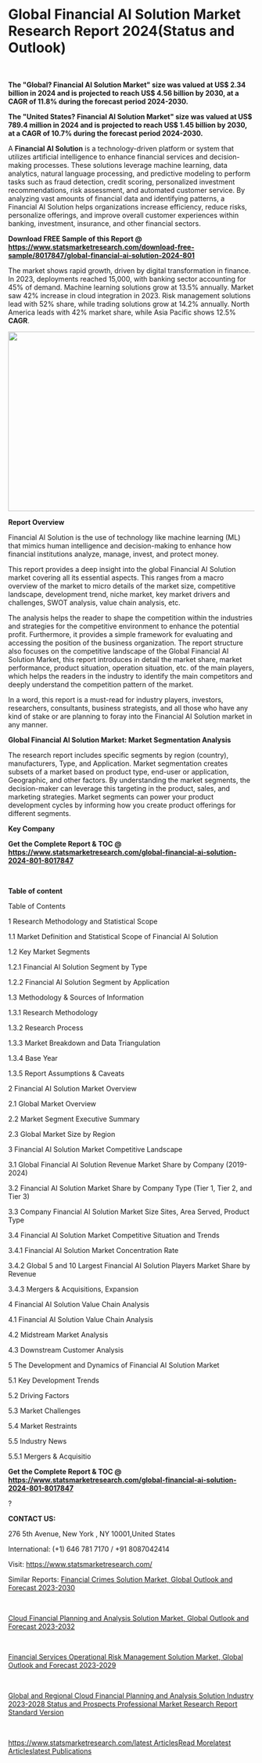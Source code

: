 <h1>Global Financial AI Solution Market Research Report 2024(Status and Outlook)</h1><br/><p><strong>The "Global? Financial AI Solution Market" size was valued at US$ 2.34 billion in 2024 and is projected to reach US$ 4.56 billion by 2030, at a <strong>CAGR</strong> of 11.8% during the forecast period 2024-2030.</strong></p>
 
 
 
 <p><strong>The "United States? Financial AI Solution Market" size was valued at US$ 789.4 million in 2024 and is projected to reach US$ 1.45 billion by 2030, at a <strong>CAGR</strong> of 10.7% during the forecast period 2024-2030.</strong></p>
 
 
 
 <p>A <strong>Financial AI Solution</strong> is a technology-driven platform or system that utilizes artificial intelligence to enhance financial services and decision-making processes. These solutions leverage machine learning, data analytics, natural language processing, and predictive modeling to perform tasks such as fraud detection, credit scoring, personalized investment recommendations, risk assessment, and automated customer service. By analyzing vast amounts of financial data and identifying patterns, a Financial AI Solution helps organizations increase efficiency, reduce risks, personalize offerings, and improve overall customer experiences within banking, investment, insurance, and other financial sectors.</p>
 
 
 
 <p><strong>Download FREE Sample of this Report @ <a href="https://www.statsmarketresearch.com/download-free-sample/8017847/global-financial-ai-solution-2024-801">https://www.statsmarketresearch.com/download-free-sample/8017847/global-financial-ai-solution-2024-801</a></strong></p>
 
 
 
 <p>The market shows rapid growth, driven by digital transformation in finance. In 2023, deployments reached 15,000, with banking sector accounting for 45% of demand. Machine learning solutions grow at 13.5% annually. Market saw 42% increase in cloud integration in 2023. Risk management solutions lead with 52% share, while trading solutions grow at 14.2% annually. North America leads with 42% market share, while Asia Pacific shows 12.5% <strong>CAGR</strong>.</p>
 
 
 
 <p><img alt="" src="https://www.24marketreports.com/assets/report-images/FinancialAISolutionMarket.png" style="height:366px; width:731px" /></p>
 
 
 
 <p><strong>Report Overview</strong></p>
 
 
 
 <p>Financial AI Solution is the use of technology like machine learning (ML) that mimics human intelligence and decision-making to enhance how financial institutions analyze, manage, invest, and protect money.</p>
 
 
 
 <p>This report provides a deep insight into the global Financial AI Solution market covering all its essential aspects. This ranges from a macro overview of the market to micro details of the market size, competitive landscape, development trend, niche market, key market drivers and challenges, SWOT analysis, value chain analysis, etc.</p>
 
 
 
 <p>The analysis helps the reader to shape the competition within the industries and strategies for the competitive environment to enhance the potential profit. Furthermore, it provides a simple framework for evaluating and accessing the position of the business organization. The report structure also focuses on the competitive landscape of the Global Financial AI Solution Market, this report introduces in detail the market share, market performance, product situation, operation situation, etc. of the main players, which helps the readers in the industry to identify the main competitors and deeply understand the competition pattern of the market.</p>
 
 
 
 <p>In a word, this report is a must-read for industry players, investors, researchers, consultants, business strategists, and all those who have any kind of stake or are planning to foray into the Financial AI Solution market in any manner.</p>
 
 
 
 <p><strong>Global Financial AI Solution Market: Market Segmentation Analysis</strong></p>
 
 
 
 <p>The research report includes specific segments by region (country), manufacturers, Type, and Application. Market segmentation creates subsets of a market based on product type, end-user or application, Geographic, and other factors. By understanding the market segments, the decision-maker can leverage this targeting in the product, sales, and marketing strategies. Market segments can power your product development cycles by informing how you create product offerings for different segments.</p>
 
 
 
 <p><strong>Key Company</strong></p>
 
 
 
 <div><b>Get the Complete Report & TOC @ <a href="https://www.statsmarketresearch.com/global-financial-ai-solution-2024-801-8017847">https://www.statsmarketresearch.com/global-financial-ai-solution-2024-801-8017847</a></b></div>
 
 
 
 <p><br />
 
 <b>Table of content</b></p>
 
 
 
 <p>Table of Contents<br />
 
 1 Research Methodology and Statistical Scope<br />
 
 1.1 Market Definition and Statistical Scope of Financial AI Solution<br />
 
 1.2 Key Market Segments<br />
 
 1.2.1 Financial AI Solution Segment by Type<br />
 
 1.2.2 Financial AI Solution Segment by Application<br />
 
 1.3 Methodology & Sources of Information<br />
 
 1.3.1 Research Methodology<br />
 
 1.3.2 Research Process<br />
 
 1.3.3 Market Breakdown and Data Triangulation<br />
 
 1.3.4 Base Year<br />
 
 1.3.5 Report Assumptions & Caveats<br />
 
 2 Financial AI Solution Market Overview<br />
 
 2.1 Global Market Overview<br />
 
 2.2 Market Segment Executive Summary<br />
 
 2.3 Global Market Size by Region<br />
 
 3 Financial AI Solution Market Competitive Landscape<br />
 
 3.1 Global Financial AI Solution Revenue Market Share by Company (2019-2024)<br />
 
 3.2 Financial AI Solution Market Share by Company Type (Tier 1, Tier 2, and Tier 3)<br />
 
 3.3 Company Financial AI Solution Market Size Sites, Area Served, Product Type<br />
 
 3.4 Financial AI Solution Market Competitive Situation and Trends<br />
 
 3.4.1 Financial AI Solution Market Concentration Rate<br />
 
 3.4.2 Global 5 and 10 Largest Financial AI Solution Players Market Share by Revenue<br />
 
 3.4.3 Mergers & Acquisitions, Expansion<br />
 
 4 Financial AI Solution Value Chain Analysis<br />
 
 4.1 Financial AI Solution Value Chain Analysis<br />
 
 4.2 Midstream Market Analysis<br />
 
 4.3 Downstream Customer Analysis<br />
 
 5 The Development and Dynamics of Financial AI Solution Market<br />
 
 5.1 Key Development Trends<br />
 
 5.2 Driving Factors<br />
 
 5.3 Market Challenges<br />
 
 5.4 Market Restraints<br />
 
 5.5 Industry News<br />
 
 5.5.1 Mergers & Acquisitio</p>
 
 
 
 <div><b>Get the Complete Report & TOC @ <a href="https://www.statsmarketresearch.com/global-financial-ai-solution-2024-801-8017847">https://www.statsmarketresearch.com/global-financial-ai-solution-2024-801-8017847</a></b></div>
 
 
 
 <p>? </p>
 
 
 
 <p><b>CONTACT US:</b><br />
 
 276 5th Avenue, New York , NY 10001,United States<br />
 
 International: (+1) 646 781 7170 / +91 8087042414<br />
 
 Visit: <a href="https://www.statsmarketresearch.com/">https://www.statsmarketresearch.com/</a><br />
 
 Similar Reports: <a href="https://www.statsmarketresearch.com/global-financial-ai-solution-2024-801-8017847">Financial Crimes Solution Market, Global Outlook and Forecast 2023-2030</a><br />
 
 <br />
 
 <a href="https://www.statsmarketresearch.com/global-financial-ai-solution-2024-801-8017847">Cloud Financial Planning and Analysis Solution Market, Global Outlook and Forecast 2023-2032</a><br />
 
 <br />
 
 <a href="https://www.statsmarketresearch.com/global-financial-ai-solution-2024-801-8017847">Financial Services Operational Risk Management Solution Market, Global Outlook and Forecast 2023-2029</a><br />
 
 <br />
 
 <a href="https://www.statsmarketresearch.com/global-financial-ai-solution-2024-801-8017847">Global and Regional Cloud Financial Planning and Analysis Solution Industry 2023-2028 Status and Prospects Professional Market Research Report Standard Version</a><br />
 
 <br />
 
 <a href="https://gyeongbokgung.com">https://www.statsmarketresearch.com/</a><a href="https://hallyeomaritime.com">latest Articles</a><a href="https://jingwansa.com">Read More</a><a href="https://nguoiviet.jp/">latest Articles</a><a href="https://www.intelmarketresearch.com/">latest Publications</a></p>